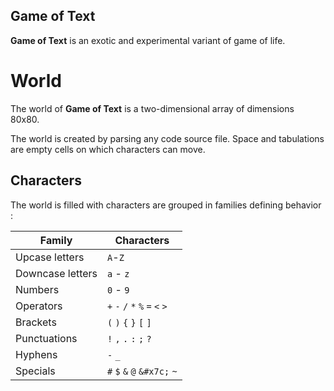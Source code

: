 Game of Text
------------

**Game of Text** is an exotic and experimental variant of game of
life.

# World

The world of **Game of Text** is a two-dimensional array of dimensions
80x80.

The world is created by parsing any code source file.
Space and tabulations are empty cells on which characters can move.


## Characters

The world is filled with characters are grouped in families defining
behavior :

| Family           | Characters                      |
|------------------|---------------------------------|
| Upcase letters   | `A`-`Z`                         |
| Downcase letters | `a` - `z`                       |
| Numbers          | `0` - `9`                       |
| Operators        | `+` `-` `/` `*` `%` `=` `<` `>` |
| Brackets         | `(` `)` `{` `}` `[` `]`         |
| Punctuations     | `!` `,` `.` `:` `;` `?`         |
| Hyphens          | `-` `_`                         |
| Specials         | `#` `$` `&` `@` `&#x7c;` `~`    |


